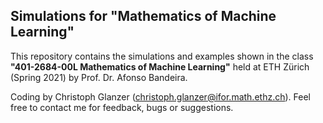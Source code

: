## Simulations for "Mathematics of Machine Learning"

This repository contains the simulations and examples shown in the class **"401-2684-00L Mathematics of Machine Learning"** held at ETH Zürich (Spring 2021) by Prof. Dr. Afonso Bandeira.

Coding by Christoph Glanzer (christoph.glanzer@ifor.math.ethz.ch). Feel free to contact me for feedback, bugs or suggestions.
